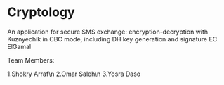 # Cryptology
An application for secure SMS exchange: encryption-decryption with Kuznyechik in CBC mode, including DH key generation and signature EC ElGamal

Team Members:

1.Shokry Arraf\n
2.Omar Saleh\n
3.Yosra Daso
